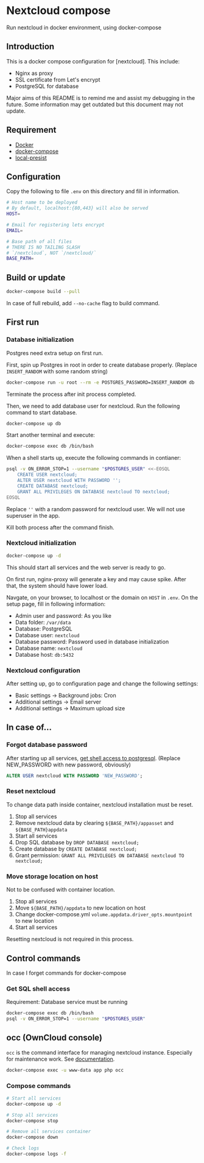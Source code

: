 # Nextcloud compose
Run nextcloud in docker environment, using docker-compose

## Introduction
This is a docker compose configuration for [nextcloud]. This include:
 - Nginx as proxy
 - SSL certificate from Let's encrypt
 - PostgreSQL for database

Major aims of this README is to remind me and assist my debugging in the future.
Some information may get outdated but this document may not update.

## Requirement
 - [Docker]
 - [docker-compose]
 - [local-presist]

[Docker]: https://www.docker.com/
[docker-compose]: https://docs.docker.com/compose/
[local-presist]: https://github.com/CWSpear/local-persist

## Configuration
Copy the following to file `.env` on this directory and fill in information.

```bash
# Host name to be deployed
# By default, localhost:{80,443} will also be served
HOST=

# Email for registering lets encrypt
EMAIL=

# Base path of all files
# THERE IS NO TAILING SLASH
# `/nextcloud`, NOT `/nextcloud/`
BASE_PATH=
```

## Build or update
```bash
docker-compose build --pull
```

In case of full rebuild, add `--no-cache` flag to build command.

## First run
### Database initialization
Postgres need extra setup on first run.

First, spin up Postgres in root in order to create database properly.
(Replace `INSERT_RANDOM` with some random string)

```bash
docker-compose run -u root --rm -e POSTGRES_PASSWORD=INSERT_RANDOM db
```

Terminate the process after init process completed.

Then, we need to add database user for nextcloud. Run the following command to start database.

```bash
docker-compose up db
```

Start another terminal and execute:

```bash
docker-compose exec db /bin/bash
```

When a shell starts up, execute the following commands in contianer:

```bash
psql -v ON_ERROR_STOP=1 --username "$POSTGRES_USER" <<-EOSQL
    CREATE USER nextcloud;
    ALTER USER nextcloud WITH PASSWORD '';
    CREATE DATABASE nextcloud;
    GRANT ALL PRIVILEGES ON DATABASE nextcloud TO nextcloud;
EOSQL
```

Replace `''` with a random password for nextcloud user. We will not use superuser in the app.

Kill both process after the command finish.

### Nextcloud initialization
```bash
docker-compose up -d
```

This should start all services and the web server is ready to go.

On first run, nginx-proxy will generate a key and may cause spike. After that, the system should have lower load.

Navgate, on your browser, to localhost or the domain on `HOST` in `.env`. On the setup page, fill in following information:

 - Admin user and password: As you like
 - Data folder: `/var/data`
 - Database: PostgreSQL
 - Database user: `nextcloud`
 - Database password: Password used in database initialization
 - Database name: `nextcloud`
 - Database host: `db:5432`

### Nextcloud configuration
After setting up, go to configuration page and change the following settings:
 - Basic settings -> Background jobs: Cron
 - Additional settings -> Email server
 - Additional settings -> Maximum upload size

## In case of...
### Forgot database password
After starting up all services, [get shell access to postgresql](#get-sql-shell-access).
(Replace NEW\_PASSWORD with new password, obviously)

```sql
ALTER USER nextcloud WITH PASSWORD 'NEW_PASSWORD';
```

### Reset nextcloud
To change data path inside container, nextcloud installation must be reset.

1. Stop all services
2. Remove nextcloud data by clearing `${BASE_PATH}/appasset` and `${BASE_PATH}appdata`
3. Start all services
4. Drop SQL database by `DROP DATABASE nextcloud;`
5. Create database by `CREATE DATABASE nextcloud;`
6. Grant permission: `GRANT ALL PRIVILEGES ON DATABASE nextcloud TO nextcloud;`

### Move storage location on host
Not to be confused with container location.

1. Stop all services
2. Move `${BASE_PATH}/appdata` to new location on host
3. Change docker-compose.yml `volume.appdata.driver_opts.mountpoint` to new location
4. Start all services

Resetting nextcloud is not required in this process.

## Control commands
In case I forget commands for docker-compose

### Get SQL shell access
Requirement: Database service must be running

```bash
docker-compose exec db /bin/bash
psql -v ON_ERROR_STOP=1 --username "$POSTGRES_USER"
```

## occ (OwnCloud console)
`occ` is the command interface for managing nextcloud instance. Especially for maintenance work.
See [documentation](https://docs.nextcloud.com/server/13/admin_manual/configuration_server/occ_command.html).

```bash
docker-compose exec -u www-data app php occ
```

### Compose commands
```bash
# Start all services
docker-compose up -d

# Stop all services
docker-compose stop

# Remove all services container
docker-compose down

# Check logs
docker-compose logs -f
```
